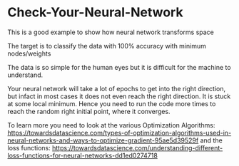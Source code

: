 # Check-Your-Neural-Network
This is a good example to show how neural network transforms space

The target is to classify the data with 100% accuracy with minimum nodes/weights 

The data is so simple for the human eyes but it is difficult for the machine to understand.

Your neural network will take a lot of epochs to get into the right direction, but infact in most cases it does not even reach the right direction. It is stuck at some local minimum.
Hence you need to run the code more times to reach the random right initial point, where it converges.

To learn more you need to look at the various 
Optimization Algorithms: https://towardsdatascience.com/types-of-optimization-algorithms-used-in-neural-networks-and-ways-to-optimize-gradient-95ae5d39529f
and the loss functions: https://towardsdatascience.com/understanding-different-loss-functions-for-neural-networks-dd1ed0274718 
